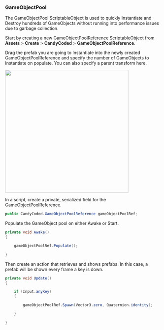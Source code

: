 ### GameObjectPool

The GameObjectPool ScriptableObject is used to quickly Instantiate and Destroy hundreds of GameObjects without running into performance issues due to garbage collection.

Start by creating a new GameObjectPoolReference ScriptableObject from **Assets** > **Create** > **CandyCoded** > **GameObjectPoolReference**.

Drag the prefab you are going to Instantiate into the newly created GameObjectPoolReference and specify the number of GameObjects to Instantiate on populate. You can also specify a parent transform here.

<img src="https://i.imgur.com/yDf5zHK.png" width="400">

In a script, create a private, serialized field for the GameObjectPoolReference.

```csharp
public CandyCoded.GameObjectPoolReference gameObjectPoolRef;
```

Populate the GameObject pool on either Awake or Start.

```csharp
private void Awake()
{

    gameObjectPoolRef.Populate();

}
```

Then create an action that retrieves and shows prefabs. In this case, a prefab will be shown every frame a key is down.

```csharp
private void Update()
{

    if (Input.anyKey)
    {

        gameObjectPoolRef.Spawn(Vector3.zero, Quaternion.identity);

    }

}
```
